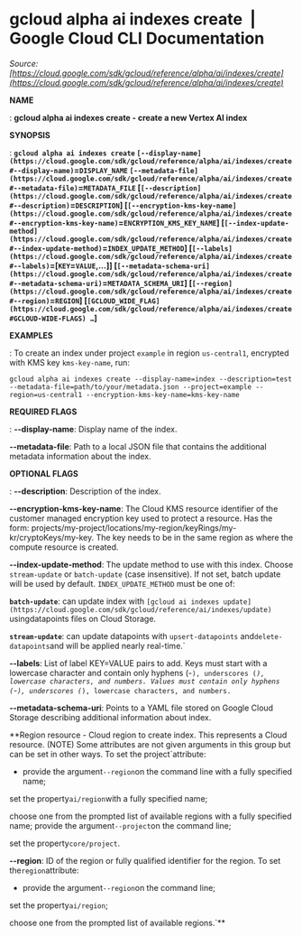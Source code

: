 # gcloud alpha ai indexes create  |  Google Cloud CLI Documentation

*Source: [https://cloud.google.com/sdk/gcloud/reference/alpha/ai/indexes/create](https://cloud.google.com/sdk/gcloud/reference/alpha/ai/indexes/create)*

**NAME**

: **gcloud alpha ai indexes create - create a new Vertex AI index**

**SYNOPSIS**

: **`gcloud alpha ai indexes create` `[--display-name](https://cloud.google.com/sdk/gcloud/reference/alpha/ai/indexes/create#--display-name)`=`DISPLAY_NAME` `[--metadata-file](https://cloud.google.com/sdk/gcloud/reference/alpha/ai/indexes/create#--metadata-file)`=`METADATA_FILE` [`[--description](https://cloud.google.com/sdk/gcloud/reference/alpha/ai/indexes/create#--description)`=`DESCRIPTION`] [`[--encryption-kms-key-name](https://cloud.google.com/sdk/gcloud/reference/alpha/ai/indexes/create#--encryption-kms-key-name)`=`ENCRYPTION_KMS_KEY_NAME`] [`[--index-update-method](https://cloud.google.com/sdk/gcloud/reference/alpha/ai/indexes/create#--index-update-method)`=`INDEX_UPDATE_METHOD`] [`[--labels](https://cloud.google.com/sdk/gcloud/reference/alpha/ai/indexes/create#--labels)`=[`KEY`=`VALUE`,…]] [`[--metadata-schema-uri](https://cloud.google.com/sdk/gcloud/reference/alpha/ai/indexes/create#--metadata-schema-uri)`=`METADATA_SCHEMA_URI`] [`[--region](https://cloud.google.com/sdk/gcloud/reference/alpha/ai/indexes/create#--region)`=`REGION`] [`[GCLOUD_WIDE_FLAG](https://cloud.google.com/sdk/gcloud/reference/alpha/ai/indexes/create#GCLOUD-WIDE-FLAGS) …`]**

**EXAMPLES**

: To create an index under project `example` in region
`us-central1`, encrypted with KMS key `kms-key-name`, run:

```
gcloud alpha ai indexes create --display-name=index --description=test --metadata-file=path/to/your/metadata.json --project=example --region=us-central1 --encryption-kms-key-name=kms-key-name
```

**REQUIRED FLAGS**

: **--display-name**:
Display name of the index.

**--metadata-file**:
Path to a local JSON file that contains the additional metadata information
about the index.

**OPTIONAL FLAGS**

: **--description**:
Description of the index.

**--encryption-kms-key-name**:
The Cloud KMS resource identifier of the customer managed encryption key used to
protect a resource. Has the form:
projects/my-project/locations/my-region/keyRings/my-kr/cryptoKeys/my-key.
The key needs to be in the same region as where the compute resource is created.

**--index-update-method**:
The update method to use with this index. Choose `stream-update` or
`batch-update` (case insensitive). If not set, batch update will be
used by default. `INDEX_UPDATE_METHOD` must be one of:

**`batch-update`**:
can update index with `[gcloud ai indexes
update](https://cloud.google.com/sdk/gcloud/reference/ai/indexes/update)` usingdatapoints files on Cloud Storage.

**`stream-update`**:
can update datapoints with `upsert-datapoints`
and`delete-datapoints`and will be applied nearly real-time.`

**--labels**:
List of label KEY=VALUE pairs to add.
Keys must start with a lowercase character and contain only hyphens
(-`), underscores (`_`), lowercase characters, and
numbers. Values must contain only hyphens (`-`), underscores
(`_`), lowercase characters, and numbers.`

**--metadata-schema-uri**:
Points to a YAML file stored on Google Cloud Storage describing additional
information about index.

**Region resource - Cloud region to create index. This represents a Cloud
resource. (NOTE) Some attributes are not given arguments in this group but can
be set in other ways.
To set the project`attribute:

- provide the argument`--region`on the command line with a fully
specified name;

set the property`ai/region`with a fully specified name;

choose one from the prompted list of available regions with a fully specified
name;
provide the argument`--project`on the command line;

set the property`core/project`.

**--region**:
ID of the region or fully qualified identifier for the region.
To set the`region`attribute:

- provide the argument`--region`on the command line;

set the property`ai/region`;

choose one from the prompted list of available regions.`**